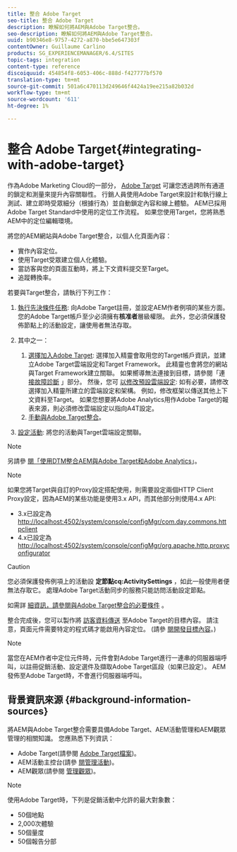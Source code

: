```yaml
---
title: 整合 Adobe Target
seo-title: 整合 Adobe Target
description: 瞭解如何將AEM與Adobe Target整合。
seo-description: 瞭解如何將AEM與Adobe Target整合。
uuid: b90346e8-9757-4272-a870-bbe5e647303f
contentOwner: Guillaume Carlino
products: SG_EXPERIENCEMANAGER/6.4/SITES
topic-tags: integration
content-type: reference
discoiquuid: 454854f8-6053-406c-888d-f427777bf570
translation-type: tm+mt
source-git-commit: 501a6c470113d249646f4424a19ee215a82b032d
workflow-type: tm+mt
source-wordcount: '611'
ht-degree: 1%

---
```



# 整合 Adobe Target{#integrating-with-adobe-target}

作為Adobe Marketing Cloud的一部分， [Adobe Target](http://www.adobe.com/ro/solutions/testing-targeting/testandtarget.html) 可讓您透過跨所有通道的鎖定和測量來提升內容關聯性。 行銷人員使用Adobe Target來設計和執行線上測試、建立即時受眾細分（根據行為）並自動鎖定內容和線上體驗。 AEM已採用Adobe Target Standard中使用的定位工作流程。 如果您使用Target，您將熟悉AEM中的定位編輯環境。

將您的AEM網站與Adobe Target整合，以個人化頁面內容：

* 實作內容定位。
* 使用Target受眾建立個人化體驗。
* 當訪客與您的頁面互動時，將上下文資料提交至Target。
* 追蹤轉換率。

若要與Target整合，請執行下列工作：

1. [執行先決條件任務](/help/sites-administering/target-requirements.md): 向Adobe Target註冊，並設定AEM作者例項的某些方面。 您的Adobe Target帳戶至少必須擁有**核准者**層級權限。 此外，您必須保護發佈節點上的活動設定，讓使用者無法存取。

1. 其中之一：

   1. [選擇加入Adobe Target](/help/sites-administering/opt-in.md): 選擇加入精靈會取用您的Target帳戶資訊，並建立Adobe Target雲端設定和Target Framework。 此精靈也會將您的網站與Target Framework建立關聯。 如果嚮導無法連接到目標，請參閱「連 [接故障診斷](/help/sites-administering/target-configuring.md#troubleshooting-target-connection-problems) 」部分。 然後，您可 [以修改預設雲端設定](/help/sites-administering/target-configuring.md#modifying-the-opt-in-wizard-configurations): 如有必要，請修改選擇加入精靈所建立的雲端設定和架構。 例如，修改框架以傳送其他上下文資料至Target。 如果您想要將Adobe Analytics用作Adobe Target的報表來源，則必須修改雲端設定以指向A4T設定。
   1. [手動與Adobe Target整合](/help/sites-administering/target-configuring.md#manually-integrating-with-adobe-target)。

1. [設定活動](/help/sites-authoring/activitylib.md): 將您的活動與Target雲端設定關聯。

>[!NOTE]
>
>另請參 [閱「使用DTM整合AEM與Adobe Target和Adobe Analytics](https://helpx.adobe.com/experience-manager/using/integrate-digital-marketing-solutions.html)」。

>[!NOTE]
>
>如果您將Target與自訂的Proxy設定搭配使用，則需要設定兩個HTTP Client Proxy設定，因為AEM的某些功能是使用3.x API，而其他部分則使用4.x API:
>
>* 3.x已設定為 [http://localhost:4502/system/console/configMgr/com.day.commons.httpclient](http://localhost:4502/system/console/configMgr/com.day.commons.httpclient)
>* 4.x已設定為 [http://localhost:4502/system/console/configMgr/org.apache.http.proxyconfigurator](http://localhost:4502/system/console/configMgr/org.apache.http.proxyconfigurator)

>



>[!CAUTION]
>
>您必須保護發佈例項上的活動設 **定節點cq:ActivitySettings** ，如此一般使用者便無法存取它。 處理Adobe Target活動同步的服務只能訪問活動設定節點。
>
>如需詳 [細資訊，請參閱與Adobe Target整合的必要條件](/help/sites-administering/target-requirements.md#securing-the-activity-settings-node) 。

整合完成後，您可以製作將 [訪客資料傳送](/help/sites-authoring/content-targeting-touch.md) 至Adobe Target的目標內容。 請注意，頁面元件需要特定的程式碼才能啟用內容定位。 (請參 [閱開發目標內容](/help/sites-developing/target.md)。)

>[!NOTE]
>
>當您在AEM作者中定位元件時，元件會對Adobe Target進行一連串的伺服器端呼叫，以註冊促銷活動、設定選件及擷取Adobe Target區段（如果已設定）。 AEM發佈至Adobe Target時，不會進行伺服器端呼叫。

## 背景資訊來源 {#background-information-sources}

將AEM與Adobe Target整合需要具備Adobe Target、AEM活動管理和AEM觀眾管理的相關知識。 您應熟悉下列資訊：

* Adobe Target(請參閱 [Adobe Target檔案](https://docs.adobe.com/content/help/en/target/using/target-home.html))。
* AEM活動主控台(請參 [閱管理活動](/help/sites-authoring/activitylib.md))。
* AEM觀眾(請參閱 [管理觀眾](/help/sites-authoring/managing-audiences.md))。

>[!NOTE]
>
>使用Adobe Target時，下列是促銷活動中允許的最大對象數：
>
>* 50個地點
>* 2,000次體驗
>* 50個量度
>* 50個報告分部

>



